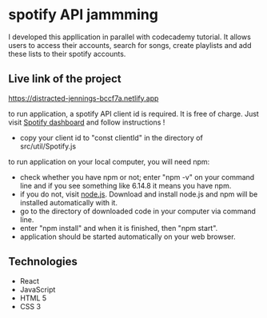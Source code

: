 # spotify API jammming
I developed this appllication in parallel with codecademy tutorial. It allows users to access their accounts, search for songs, create playlists and add these lists to their spotify accounts.

## Live link of the project
https://distracted-jennings-bccf7a.netlify.app

to run application, a spotify API client id is required. It is free of charge. Just visit [Spotify dashboard](https://developer.spotify.com/dashboard/) and follow instructions !
+ copy your client id to "const clientId" in the directory of src/util/Spotify.js

to run application on your local computer, you will need npm:
+ check whether you have npm or not; enter "npm -v" on your command line and if you see something like 6.14.8 it means you have npm.
+ if you do not, visit [node.js](https://nodejs.org/tr/download/). Download and install node.js and npm will be installed automatically with it.
+ go to the directory of downloaded code in your computer via command line.
+ enter "npm install" and when it is finished, then "npm start".
+ application should be started automatically on your web browser.

## Technologies
* React
* JavaScript
* HTML 5
* CSS 3
